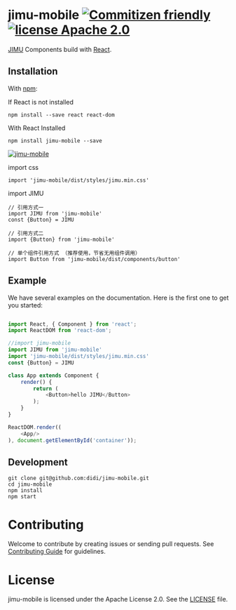 # jimu-mobile [![Commitizen friendly](https://img.shields.io/badge/commitizen-friendly-brightgreen.svg)](http://commitizen.github.io/cz-cli/) [![license Apache 2.0](https://img.shields.io/badge/license-Apache--2.0-blue.svg)](https://www.npmjs.com/package/jimu-mobile)

[JIMU](https://www.npmjs.com/package/jimu-mobile) Components build with [React](http://facebook.github.io/react/).

## Installation

With [npm](http://npmjs.com/):

If React is not installed

```
npm install --save react react-dom
```

With React Installed

```
npm install jimu-mobile --save

```
[![jimu-mobile](https://nodei.co/npm/jimu-mobile.png)](https://www.npmjs.com/package/jimu-mobile)


import css

```
import 'jimu-mobile/dist/styles/jimu.min.css'
```

import JIMU

```
// 引用方式一
import JIMU from 'jimu-mobile'
const {Button} = JIMU

// 引用方式二
import {Button} from 'jimu-mobile'

// 单个组件引用方式 （推荐使用，节省无用组件调用）
import Button from 'jimu-mobile/dist/components/button'
```

## Example

We have several examples on the documentation. Here is the first one to get you started:
```javascript

import React, { Component } from 'react';
import ReactDOM from 'react-dom';

//import jimu-mobile
import JIMU from 'jimu-mobile'
import 'jimu-mobile/dist/styles/jimu.min.css'
const {Button} = JIMU

class App extends Component {
    render() {
        return (
            <Button>hello JIMU</Button>
        );
    }
}

ReactDOM.render((
    <App/>
), document.getElementById('container'));

```

## Development

```shell
git clone git@github.com:didi/jimu-mobile.git
cd jimu-mobile
npm install
npm start
```

# Contributing

Welcome to contribute by creating issues or sending pull requests. See [Contributing Guide](.github/CONTRIBUTING.md) for guidelines.


# License

jimu-mobile is licensed under the Apache License 2.0. See the [LICENSE](LICENSE) file.
